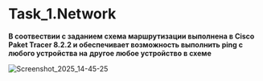 # Task_1.Network
**В соотвествии с заданием cхема маршрутизации выполнена в Cisco Paket Tracer 8.2.2 и обеспечивает возможность выполнить ping с любого устройства на**
**другое любое устройство в схеме**


![Screenshot_2025_14-45-25](https://github.com/user-attachments/assets/c2b23d5f-6a10-4e78-9528-d729fc566b86)
